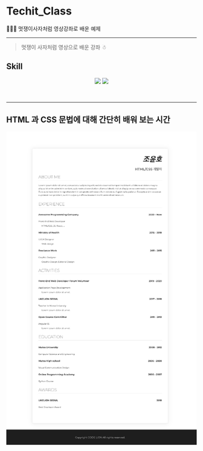 # Techit_Class
🧑🏻‍💻 멋쟁이사자처럼 영상강좌로 배운 예제 

---

> 멋쟁이 사자처럼 영상으로 배운 강좌 ☃︎

## Skill

<p align="middle">
  <img src="https://img.shields.io/badge/language-html-red.svg?style=flat-square"/>
  <img src="https://img.shields.io/badge/language-css-blue.svg?style=flat-square"/>
</p><br>

---
## HTML 과 CSS 문법에 대해 간단히 배워 보는 시간

![result](/results/result.png)